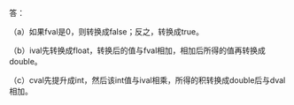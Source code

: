 答：

（a）如果fval是0，则转换成false；反之，转换成true。

（b）ival先转换成float，转换后的值与fval相加，相加后所得的值再转换成double。

（c）cval先提升成int，然后该int值与ival相乘，所得的积转换成double后与dval相加。
